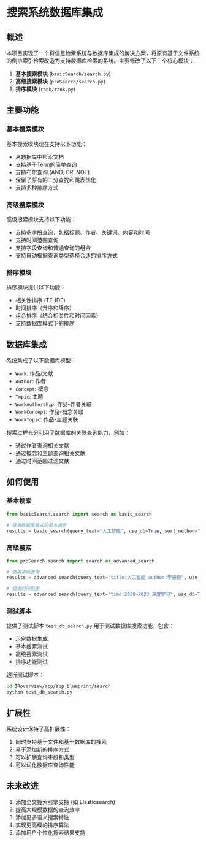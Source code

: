 # 搜索系统数据库集成

## 概述

本项目实现了一个将信息检索系统与数据库集成的解决方案，将原有基于文件系统的倒排索引检索改造为支持数据库检索的系统。主要修改了以下三个核心模块：

1. **基本搜索模块** (`basicSearch/search.py`)
2. **高级搜索模块** (`proSearch/search.py`) 
3. **排序模块** (`rank/rank.py`)

## 主要功能

### 基本搜索模块

基本搜索模块现在支持以下功能：

- 从数据库中检索文档
- 支持基于Term的简单查询
- 支持布尔查询 (AND, OR, NOT)
- 保留了原有的二分查找和跳表优化
- 支持多种排序方式

### 高级搜索模块

高级搜索模块支持以下功能：

- 支持多字段查询，包括标题、作者、关键词、内容和时间
- 支持时间范围查询
- 支持字段查询和普通查询的组合
- 支持自动根据查询类型选择合适的排序方式

### 排序模块

排序模块提供以下功能：

- 相关性排序 (TF-IDF)
- 时间排序（升序和降序）
- 组合排序（结合相关性和时间因素）
- 支持数据库模式下的排序

## 数据库集成

系统集成了以下数据库模型：

- `Work`: 作品/文献
- `Author`: 作者
- `Concept`: 概念
- `Topic`: 主题
- `WorkAuthorship`: 作品-作者关联
- `WorkConcept`: 作品-概念关联
- `WorkTopic`: 作品-主题关联

搜索过程充分利用了数据库的关联查询能力，例如：

- 通过作者查询相关文献
- 通过概念和主题查询相关文献
- 通过时间范围过滤文献

## 如何使用

### 基本搜索

```python
from basicSearch.search import search as basic_search

# 使用数据库模式的基本搜索
results = basic_search(query_text="人工智能", use_db=True, sort_method="relevance")
```

### 高级搜索

```python
from proSearch.search import search as advanced_search

# 使用字段查询
results = advanced_search(query_text="title:人工智能 author:李德毅", use_db=True)

# 使用时间范围
results = advanced_search(query_text="time:2020~2023 深度学习", use_db=True)
```

### 测试脚本

提供了测试脚本 `test_db_search.py` 用于测试数据库搜索功能，包含：

- 示例数据生成
- 基本搜索测试
- 高级搜索测试
- 排序功能测试

运行测试脚本：

```bash
cd IRoverview/app/app_blueprint/search
python test_db_search.py
```

## 扩展性

系统设计保持了高扩展性：

1. 同时支持基于文件和基于数据库的搜索
2. 易于添加新的排序方式
3. 可以扩展查询字段和类型
4. 可以优化数据库查询性能

## 未来改进

1. 添加全文搜索引擎支持 (如 Elasticsearch)
2. 提高大规模数据的查询效率
3. 添加更多语义搜索特性
4. 实现更高级的排序算法
5. 添加用户个性化搜索结果支持 